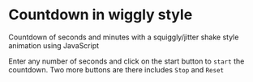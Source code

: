 # Countdown in wiggly style
Countdown of seconds and minutes with a squiggly/jitter shake style animation using JavaScript

Enter any number of seconds and click on the start button to `start` the countdown. Two more buttons are there includes `Stop` and `Reset`
